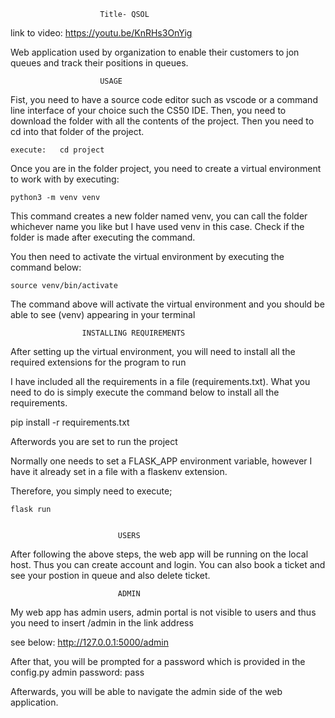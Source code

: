 

                        Title- QSOL

link to video: https://youtu.be/KnRHs3OnYig


Web application used by organization to enable their customers to jon queues and track their positions in queues.

                        USAGE

Fist, you need to have a source code editor such as vscode or a command line interface of your choice such the CS50 IDE. Then, you need to download the folder with all the contents of the project. Then you need to cd into that folder of the project.

    execute:   cd project

Once you are in the folder project, you need to create a virtual environment to work with by executing:

    python3 -m venv venv

This command creates a new folder named venv, you can call the folder whichever name you like but I have used venv in this case.
Check if the folder is made after executing the command.

You then need to activate the virtual environment by executing the command below:

    source venv/bin/activate

The command above will activate the virtual environment and you should be able to see (venv) appearing in your terminal



                    INSTALLING REQUIREMENTS

After setting up the virtual environment, you will need to install all the required extensions for the program to run

I have included all the requirements in a file (requirements.txt). What you need to do is simply execute the command below to install all the requirements.

pip install -r requirements.txt

Afterwords you are set to run the project

Normally one needs to set a FLASK_APP environment variable, however I have it already set in a file with a flaskenv extension.

Therefore, you simply need to execute;

    flask run


                            USERS
After following the above steps, the web app will be running on the local host. Thus you can create account and login. You can also book a ticket and see your postion in queue and also delete ticket.

                            ADMIN
My web app has  admin users, admin portal is not visible to  users and thus you need to insert /admin in the link address

see below:
             http://127.0.0.1:5000/admin

After that, you will be prompted for a password which is provided in the config.py
        admin password: pass

Afterwards, you will be able to navigate the admin side of the web application.







